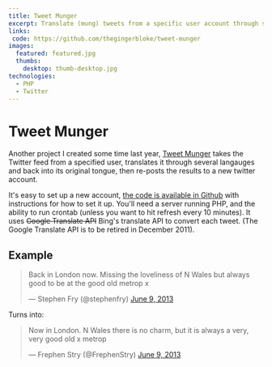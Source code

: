 ```yaml
---
title: Tweet Munger
excerpt: Translate (mung) tweets from a specific user account through several languages and back, then re-tweet from a new account.
links:
 code: https://github.com/thegingerbloke/tweet-munger
images:
  featured: featured.jpg
  thumbs:
    desktop: thumb-desktop.jpg
technologies:
  - PHP
  - Twitter
---
```


# Tweet Munger

Another project I created some time last year, [Tweet Munger](https://github.com/thegingerbloke/tweet-munger) takes the Twitter feed from a specified user, translates it through several langauges and back into its original tongue, then re-posts the results to a new twitter account.

It's easy to set up a new account, [the code is available in Github](https://github.com/thegingerbloke/tweet-munger) with instructions for how to set it up.  You'll need a server running PHP, and the ability to run crontab (unless you want to hit refresh every 10 minutes).  It uses <strike>Google Translate API</strike> Bing's translate API to convert each tweet. (The Google Translate API is to be retired in December 2011).

## Example

<blockquote class="twitter-tweet" lang="en"><p>Back in London now. Missing the loveliness of N Wales but always good to be at the good old metrop x</p>&mdash; Stephen Fry (@stephenfry) <a href="https://twitter.com/stephenfry/status/343740307592060928">June 9, 2013</a></blockquote>
<script async src="//platform.twitter.com/widgets.js" charset="utf-8"></script>

Turns into:

<blockquote class="twitter-tweet" lang="en"><p>Now in London. N Wales there is no charm, but it is always a very, very good old x metrop</p>&mdash; Frephen Stry (@FrephenStry) <a href="https://twitter.com/FrephenStry/status/343741792920944640">June 9, 2013</a></blockquote>
<script async src="//platform.twitter.com/widgets.js" charset="utf-8"></script>
